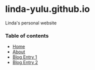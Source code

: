 # linda-yulu.github.io
Linda's personal website

### Table of contents
- [Home](https://linda-yulu.github.io/)
- [About](https://linda-yulu.github.io/about.md)
- [Blog Entry 1](https://linda-yulu.github.io/blog/blog1.md)
- [Blog Entry 2](https://linda-yulu.github.io/blog/blog2.md)